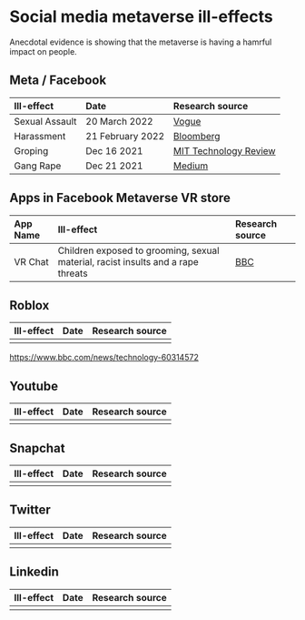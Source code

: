 # Social media metaverse ill-effects 

Anecdotal evidence is showing that the metaverse is having a hamrful impact on people.

## Meta / Facebook

| Ill-effect | Date | Research source |
|:---|:---|:---|
| Sexual Assault | 20 March 2022 | [Vogue](https://www.vogue.co.uk/arts-and-lifestyle/article/sexual-assault-in-the-metaverse)  | 
| Harassment | 21 February 2022 | [Bloomberg](https://www.bloomberg.com/opinion/articles/2022-02-21/metaverse-harassment-doesn-t-bode-well-for-zuckerberg-s-vr-dreams)| 
| Groping | Dec 16 2021 | [MIT Technology Review](https://www.technologyreview.com/2021/12/16/1042516/the-metaverse-has-a-groping-problem/)|
| Gang Rape | Dec 21 2021 | [Medium](https://medium.com/kabuni/fiction-vs-non-fiction-98aa0098f3b0)|


## Apps in Facebook Metaverse VR store
| App Name | Ill-effect | Research source |
|:---|:---|:---|
| VR Chat | Children exposed to grooming, sexual material, racist insults and a rape threats | [BBC](https://www.bbc.com/news/technology-60415317) |

## Roblox 
| Ill-effect | Date | Research source |
|:---|:---|:---|
||||

https://www.bbc.com/news/technology-60314572

## Youtube
| Ill-effect | Date | Research source |
|:---|:---|:---|
||||


## Snapchat
| Ill-effect | Date | Research source |
|:---|:---|:---|
||||


## Twitter
| Ill-effect | Date | Research source |
|:---|:---|:---|
||||

## Linkedin
| Ill-effect | Date | Research source |
|:---|:---|:---|
||||
